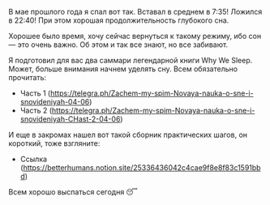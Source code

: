 В мае прошлого года я спал вот так. Вставал в среднем в 7:35! Ложился в 22:40! При этом хорошая продолжительность глубокого сна.

Хорошее было время, хочу сейчас вернуться к такому режиму, ибо сон — это очень важно. Об этом и так все знают, но все забивают.

Я подготовил для вас два саммари легендарной книги Why We Sleep. Может, больше внимания начнем уделять сну. Всем обязательно прочитать:
- Часть 1 (https://telegra.ph/Zachem-my-spim-Novaya-nauka-o-sne-i-snovideniyah-04-06) 
- Часть 2 (https://telegra.ph/Zachem-my-spim-Novaya-nauka-o-sne-i-snovideniyah-CHast-2-04-06) 

И еще в закромах нашел вот такой сборник практических шагов, он короткий, тоже взгляните:
- Ссылка (https://betterhumans.notion.site/25336436042c4cae9f8e8f83c1591bbd)

Всем хорошо выспаться сегодня 😴